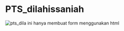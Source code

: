 # PTS_dilahissaniah
![pts_dila](https://user-images.githubusercontent.com/97661073/162883036-46e44133-7361-4225-a532-401a38a8b726.png)
ini hanya membuat form menggunakan html
